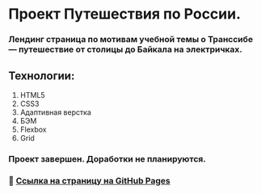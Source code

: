 # Проект Путешествия по России.  

### Лендинг страница по мотивам учебной темы о Транссибе — путешествие от столицы до Байкала на электричках.  

## Технологии:
1. HTML5
2. CSS3
3. Адаптивная верстка
4. БЭМ
5. Flexbox
6. Grid  

### Проект завершен. Доработки не планируются.

### :link: [Ссылка на страницу на GitHub Pages](https://kerjanoid.github.io/russian-travel/)

